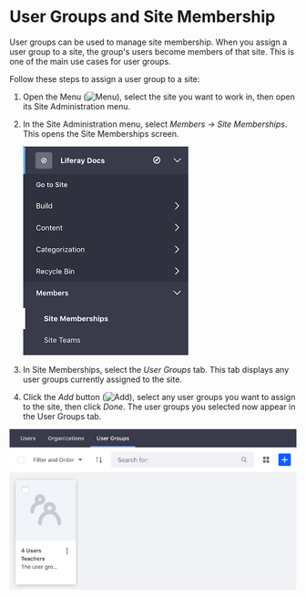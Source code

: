 # User Groups and Site Membership [](id=user-groups-and-site-membership)

User groups can be used to manage site membership. When you assign a user group 
to a site, the group's users become members of that site. This is one of the 
main use cases for user groups. 

Follow these steps to assign a user group to a site:

1.  Open the Menu 
    (![Menu](../../../images/icon-menu.png)), 
    select the site you want to work in, then open its Site Administration menu. 

2.  In the Site Administration menu, select *Members* &rarr; *Site Memberships*. 
    This opens the Site Memberships screen. 

    ![Figure 1: Select *Site Memberships* from the Site Administration menu.](../../../images/site-memberships.png)

3.  In Site Memberships, select the *User Groups* tab. This tab displays any 
    user groups currently assigned to the site. 

4.  Click the *Add* button 
    (![Add](../../../images/icon-add.png)), 
    select any user groups you want to assign to the site, then click *Done*. 
    The user groups you selected now appear in the User Groups tab. 

![Figure 2: The User Groups tab in Site Memberships shows the user groups currently assigned to the site.](../../../images/user-groups-site-memberships.png)
